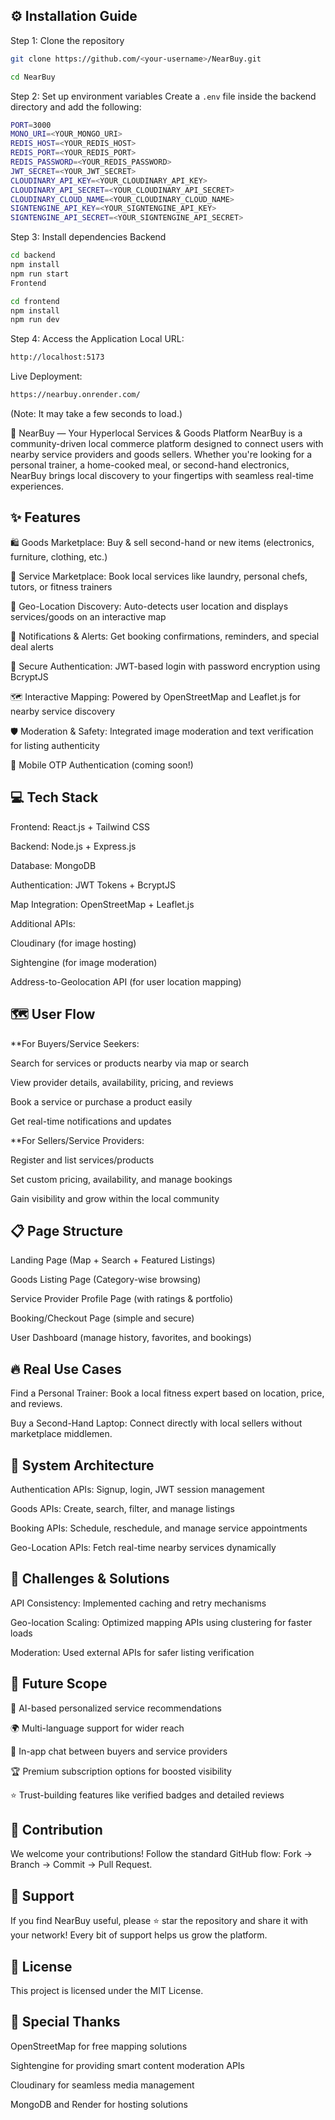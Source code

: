 ## ⚙️ Installation Guide
Step 1: Clone the repository
```bash
git clone https://github.com/<your-username>/NearBuy.git
```

```bash
cd NearBuy
```

Step 2: Set up environment variables
Create a `.env` file inside the backend directory and add the following:


```bash
PORT=3000
MONO_URI=<YOUR_MONGO_URI>
REDIS_HOST=<YOUR_REDIS_HOST>
REDIS_PORT=<YOUR_REDIS_PORT>
REDIS_PASSWORD=<YOUR_REDIS_PASSWORD>
JWT_SECRET=<YOUR_JWT_SECRET>
CLOUDINARY_API_KEY=<YOUR_CLOUDINARY_API_KEY>
CLOUDINARY_API_SECRET=<YOUR_CLOUDINARY_API_SECRET>
CLOUDINARY_CLOUD_NAME=<YOUR_CLOUDINARY_CLOUD_NAME>
SIGNTENGINE_API_KEY=<YOUR_SIGNTENGINE_API_KEY>
SIGNTENGINE_API_SECRET=<YOUR_SIGNTENGINE_API_SECRET>
```
Step 3: Install dependencies
Backend

```bash
cd backend
npm install
npm run start
Frontend
```

```bash
cd frontend
npm install
npm run dev
```

Step 4: Access the Application
Local URL:
```bash
http://localhost:5173
```

Live Deployment:
```bash
https://nearbuy.onrender.com/
```
(Note: It may take a few seconds to load.)

📍 NearBuy — Your Hyperlocal Services & Goods Platform
NearBuy is a community-driven local commerce platform designed to connect users with nearby service providers and goods sellers. Whether you're looking for a personal trainer, a home-cooked meal, or second-hand electronics, NearBuy brings local discovery to your fingertips with seamless real-time experiences.

## ✨ Features
🛍️ Goods Marketplace: Buy & sell second-hand or new items (electronics, furniture, clothing, etc.)

🧹 Service Marketplace: Book local services like laundry, personal chefs, tutors, or fitness trainers

📍 Geo-Location Discovery: Auto-detects user location and displays services/goods on an interactive map

🔔 Notifications & Alerts: Get booking confirmations, reminders, and special deal alerts

🔐 Secure Authentication: JWT-based login with password encryption using BcryptJS

🗺️ Interactive Mapping: Powered by OpenStreetMap and Leaflet.js for nearby service discovery

🛡️ Moderation & Safety: Integrated image moderation and text verification for listing authenticity

📲 Mobile OTP Authentication (coming soon!)

## 💻 Tech Stack
Frontend: React.js + Tailwind CSS

Backend: Node.js + Express.js

Database: MongoDB

Authentication: JWT Tokens + BcryptJS

Map Integration: OpenStreetMap + Leaflet.js

Additional APIs:

Cloudinary (for image hosting)

Sightengine (for image moderation)

Address-to-Geolocation API (for user location mapping)


## 🗺️ User Flow

**For Buyers/Service Seekers:

Search for services or products nearby via map or search

View provider details, availability, pricing, and reviews

Book a service or purchase a product easily

Get real-time notifications and updates

**For Sellers/Service Providers:

Register and list services/products

Set custom pricing, availability, and manage bookings

Gain visibility and grow within the local community

## 📋 Page Structure
Landing Page (Map + Search + Featured Listings)

Goods Listing Page (Category-wise browsing)

Service Provider Profile Page (with ratings & portfolio)

Booking/Checkout Page (simple and secure)

User Dashboard (manage history, favorites, and bookings)

## 🔥 Real Use Cases
Find a Personal Trainer: Book a local fitness expert based on location, price, and reviews.

Buy a Second-Hand Laptop: Connect directly with local sellers without marketplace middlemen.

## 🧩 System Architecture
Authentication APIs: Signup, login, JWT session management

Goods APIs: Create, search, filter, and manage listings

Booking APIs: Schedule, reschedule, and manage service appointments

Geo-Location APIs: Fetch real-time nearby services dynamically

## 🚀 Challenges & Solutions
API Consistency: Implemented caching and retry mechanisms

Geo-location Scaling: Optimized mapping APIs using clustering for faster loads

Moderation: Used external APIs for safer listing verification

## 🔮 Future Scope
 🧠 AI-based personalized service recommendations

 🌍 Multi-language support for wider reach

 💬 In-app chat between buyers and service providers

 🏆 Premium subscription options for boosted visibility

 ⭐ Trust-building features like verified badges and detailed reviews

## 🤝 Contribution
We welcome your contributions!
Follow the standard GitHub flow: Fork → Branch → Commit → Pull Request.

## 🌟 Support
If you find NearBuy useful, please ⭐ star the repository and share it with your network!
Every bit of support helps us grow the platform.

## 🧾 License
This project is licensed under the MIT License.

## 🙌 Special Thanks
OpenStreetMap for free mapping solutions

Sightengine for providing smart content moderation APIs

Cloudinary for seamless media management

MongoDB and Render for hosting solutions
